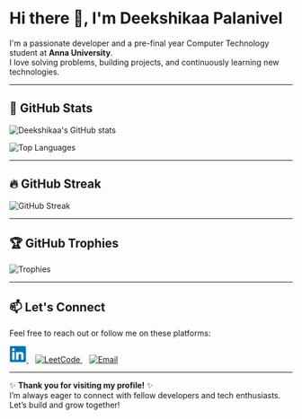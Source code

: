 # Hi there 👋, I'm Deekshikaa Palanivel

I'm a passionate developer and a pre-final year Computer Technology student at **Anna University**.  
I love solving problems, building projects, and continuously learning new technologies.

---

## 🚀 GitHub Stats

![Deekshikaa's GitHub stats](https://github-readme-stats.vercel.app/api?username=DeekshiPalanivel&show_icons=true&theme=radical)

![Top Languages](https://github-readme-stats.vercel.app/api/top-langs/?username=DeekshiPalanivel&layout=compact&theme=radical)

---

## 🔥 GitHub Streak

![GitHub Streak](https://streak-stats.demolab.com/?user=DeekshiPalanivel&theme=radical)

---

## 🏆 GitHub Trophies

![Trophies](https://github-profile-trophy.vercel.app/?username=DeekshiPalanivel&theme=darkhub)

---

## 📫 Let's Connect

Feel free to reach out or follow me on these platforms:

<p align="left">
  <a href="https://www.linkedin.com/in/deekshikaapalanivel" target="_blank" rel="noopener noreferrer">
    <img src="https://raw.githubusercontent.com/devicons/devicon/master/icons/linkedin/linkedin-original.svg" width="30" alt="LinkedIn" />
  </a>
  &nbsp;&nbsp;
  <a href="https://leetcode.com/deekshi_07" target="_blank" rel="noopener noreferrer">
    <img src="https://upload.wikimedia.org/wikipedia/commons/1/19/LeetCode_logo_black.png" width="30" alt="LeetCode" />
  </a>
  &nbsp;&nbsp;
  <a href="mailto:deekshikaapalanivel@gmail.com" target="_blank" rel="noopener noreferrer">
    <img src="https://img.icons8.com/fluency/48/000000/gmail.png" width="30" alt="Email" />
  </a>
</p>

---

✨ **Thank you for visiting my profile!** ✨  
I’m always eager to connect with fellow developers and tech enthusiasts. Let’s build and grow together!
